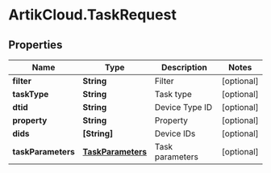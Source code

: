 # ArtikCloud.TaskRequest

## Properties
Name | Type | Description | Notes
------------ | ------------- | ------------- | -------------
**filter** | **String** | Filter | [optional] 
**taskType** | **String** | Task type | [optional] 
**dtid** | **String** | Device Type ID | [optional] 
**property** | **String** | Property | [optional] 
**dids** | **[String]** | Device IDs | [optional] 
**taskParameters** | [**TaskParameters**](TaskParameters.md) | Task parameters | [optional] 


